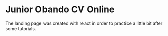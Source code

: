 # Junior Obando CV Online

The landing page was created with react in order to practice a little bit after some tutorials.
